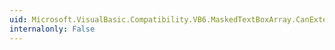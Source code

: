 ```yaml
---
uid: Microsoft.VisualBasic.Compatibility.VB6.MaskedTextBoxArray.CanExtend(System.Object)
internalonly: False
---
```

